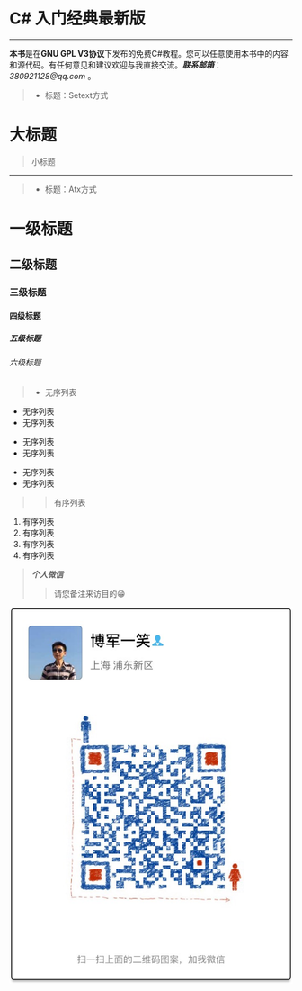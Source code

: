 # C# 入门经典最新版

___

**本书**是在**GNU GPL V3协议**下发布的免费C#教程。您可以任意使用本书中的内容和源代码。有任何意见和建议欢迎与我直接交流。___联系邮箱___：_380921128@qq.com_ 。

> + 标题：Setext方式
>
大标题
===
>小标题
---

> + 标题：Atx方式
>
# 一级标题
## 二级标题
### 三级标题
#### 四级标题
##### 五级标题
###### 六级标题

> + 无序列表
>
+ 无序列表
+ 无序列表
- 无序列表
- 无序列表
* 无序列表
* 无序列表

>>有序列表
1. 有序列表
2. 有序列表
3. 有序列表
8. 有序列表



> _**个人微信**_ 
>> 请您备注来访目的😁

![](/assets/IMG_1858.JPG)





